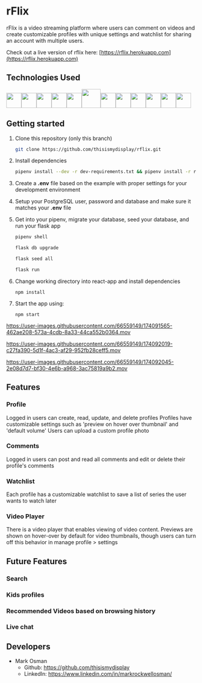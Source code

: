 # rFlix

rFlix is a video streaming platform where users can comment on videos and create customizable profiles with unique settings and watchlist for sharing an account with multiple users.  

Check out a live version of rflix here: [https://rflix.herokuapp.com](https://rflix.herokuapp.com)



## Technologies Used
<img  src="https://www.docker.com/wp-content/uploads/2022/03/vertical-logo-monochromatic.png"  height=40/><img src="https://camo.githubusercontent.com/27d0b117da00485c56d69aef0fa310a3f8a07abecc8aa15fa38c8b78526c60ac/68747470733a2f2f63646e2e6a7364656c6976722e6e65742f67682f64657669636f6e732f64657669636f6e2f69636f6e732f72656163742f72656163742d6f726967696e616c2e737667" height=40/><img src="https://raw.githubusercontent.com/reduxjs/redux/master/logo/logo.png" height=40/><img  src="https://cdn.jsdelivr.net/gh/devicons/devicon/icons/javascript/javascript-original.svg"  height=40/><img src="https://cdn.jsdelivr.net/gh/devicons/devicon/icons/nodejs/nodejs-plain-wordmark.svg" height=40/><img src="https://upload.wikimedia.org/wikipedia/commons/thumb/c/c3/Python-logo-notext.svg/2048px-Python-logo-notext.svg.png" height=50/><img  src="https://datawookie.dev/img/logo/logo-sqlalchemy.svg"  height=40/><img  src="https://cdn.jsdelivr.net/gh/devicons/devicon/icons/sequelize/sequelize-original.svg"  height=40/><img  src="https://cdn.jsdelivr.net/gh/devicons/devicon/icons/css3/css3-original.svg"  height=40/><img  src="https://cdn.jsdelivr.net/gh/devicons/devicon/icons/html5/html5-original.svg"  height=40/><img  src="https://cdn.jsdelivr.net/gh/devicons/devicon/icons/git/git-original.svg"  height=40/><img  src="https://cdn.jsdelivr.net/gh/devicons/devicon/icons/vscode/vscode-original.svg"  height=40/>

## Getting started
1. Clone this repository (only this branch)

   ```bash
   git clone https://github.com/thisismydisplay/rflix.git
   ```

2. Install dependencies

      ```bash
      pipenv install --dev -r dev-requirements.txt && pipenv install -r requirements.txt
      ```

3. Create a **.env** file based on the example with proper settings for your
   development environment

4. Setup your PostgreSQL user, password and database and make sure it matches your **.env** file

5. Get into your pipenv, migrate your database, seed your database, and run your flask app

   ```bash
   pipenv shell
   ```

   ```bash
   flask db upgrade
   ```

   ```bash
   flask seed all
   ```

   ```bash
   flask run
   ```
6. Change working directory into react-app and install dependencies

    `npm install`

7. Start the app using:

    `npm start`



https://user-images.githubusercontent.com/66559149/174091565-462ae208-573a-4cdb-8a33-44ca552b0364.mov



https://user-images.githubusercontent.com/66559149/174092019-c27fa390-5d1f-4ac3-af29-952fb28ceff5.mov



https://user-images.githubusercontent.com/66559149/174092045-2e08d7d7-bf30-4e6b-a968-3ac75819a9b2.mov



## Features

### Profile
Logged in users can create, read, update, and delete profiles
Profiles have customizable settings such as 'preview on hover over thumbnail' and 'default volume'
Users can upload a custom profile photo

### Comments
Logged in users can post and read all comments and edit or delete their profile's comments

### Watchlist
Each profile has a customizable watchlist to save a list of series the user wants to watch later

### Video Player
There is a video player that enables viewing of video content.  Previews are shown on hover-over by default for video thumbnails, though users can turn off this behavior in manage profile > settings

## Future Features

### Search
### Kids profiles
### Recommended Videos based on browsing history
### Live chat


 ## Developers
  - Mark Osman
    - Github: https://github.com/thisismydisplay
    - LinkedIn: https://www.linkedin.com/in/markrockwellosman/
